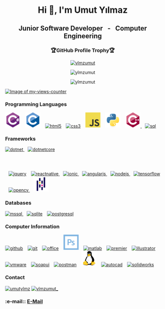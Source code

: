 <h1 align="center">Hi 👋, I'm Umut Yılmaz</h1>
<h2 align="center">Junior Software Developer &ensp;-&ensp; Computer Engineering</h2>

<h3 align="center">🏆GitHub Profile Trophy🏆</h3>
<p align="center"> <a href="https://github.com/ryo-ma/github-profile-trophy"><img src="https://github-profile-trophy.vercel.app/?username=ylmzumut&theme=algolia" alt="ylmzumut" style="transform: scale(1);"/></a> </p>

<p align="center"><img  src="https://github-readme-stats.vercel.app/api/top-langs?username=ylmzumut&show_icons=true&locale=en&layout=compact&theme=algolia " alt="ylmzumut" /></p>
<p align="center">
<img  src="https://github-readme-stats.vercel.app/api?username=ylmzumut&show_icons=true&locale=en&theme=algolia " alt="ylmzumut" /></p>

[![Image of my-views-counter](https://github.com/ylmzumut/my-views-counter/blob/master/svg/471639041/badge.svg)](https://github.com/ylmzumut/my-views-counter/blob/master/readme/471639041/week.md)

<h3 align="left" id="programming">Programming Languages</h3>
<p align="left">
<!--C#-->
<a href="#programming"><img src="https://raw.githubusercontent.com/devicons/devicon/master/icons/csharp/csharp-original.svg" alt="csharp" width="50" height="50"/></a>
  <!--C-->&ensp;
<a href="#programming"><img src="https://raw.githubusercontent.com/devicons/devicon/master/icons/c/c-original.svg" alt="c" width="50" height="50"/></a>
<!--HTML-->&ensp;
<a href="#programming"><img src="https://i.hizliresim.com/8v9742o.png" alt="html5" width="50" height="50"/></a>
<!--CSS-->&ensp;
<a href="#programming"><img src="https://i.hizliresim.com/hamfgs7.png" alt="css3" width="50" height="50"/></a>
<!--JavaScript-->&ensp;
<a href="#programming"><img src="https://raw.githubusercontent.com/devicons/devicon/master/icons/javascript/javascript-original.svg" alt="javascript" width="50" height="50"/></a>
<!--Python-->&ensp;
<a href="#programming"><img src="https://raw.githubusercontent.com/devicons/devicon/master/icons/python/python-original.svg" alt="python" width="50" height="50"/></a>
<!--C++-->&ensp;
<a href="#programming"><img src="https://raw.githubusercontent.com/devicons/devicon/master/icons/cplusplus/cplusplus-original.svg" alt="cplusplus" width="50" height="50"/> </a>
  <!--sql+-->&ensp;
<a href="#programming"><img src="https://sezeromer.com/wp-content/uploads/2018/01/sql.png" alt="sql" height="50"/> </a>
  </p>
  
<h3 align="left" id="framework">Frameworks</h3>
<p align="left" >
  <!-- .NET Framework -->
<a href="#framework"><img src="https://i.hizliresim.com/ekot9jd.png" alt="dotnet" height="50"/>  </a>
  <!-- .NET Core -->&ensp;
<a href="#framework"><img src="https://i.hizliresim.com/t7palgp.png" alt="dotnetcore" height="50"/></a>
  </p>
  <br/> <br/>
<p align="left">
  <!-- jQuery -->&ensp;
<a href="#framework"><img src="https://icon-library.com/images/jquery-icon-png/jquery-icon-png-7.jpg" alt="jquery" width="50" height="50"/></a>
  <!-- React Native -->&ensp;
<a href="#framework"><img src="https://i.hizliresim.com/ap3ye95.png" alt="reactnative"  height="50"/>  </a>
  <!-- İonic Framework -->&ensp;
<a href="#framework"><img src="https://upload.wikimedia.org/wikipedia/commons/d/d1/Ionic_Logo.svg" alt="ionic" width="50" height="50"/>  </a>
<!-- angular -->&ensp;
<a href="#framework"><img src="https://angular.io/assets/images/logos/angularjs/AngularJS-Shield.svg" alt="angularjs" width="50" height="50"/>  </a>
  <!-- NodeJS -->&ensp;
<a href="#framework"><img src="https://hackr.io/tutorials/learn-node-js/logo/logo-node-js?ver=1610118577" alt="nodejs" width="50" height="50"/>  </a>
  <!-- TensorFlow -->&ensp;
<a href="#framework"><img src="https://www.vectorlogo.zone/logos/tensorflow/tensorflow-icon.svg" alt="tensorflow" width="50" height="50"/>  </a>
<!-- OpenCV -->&ensp;
<a href="#framework"><img src="https://www.vectorlogo.zone/logos/opencv/opencv-icon.svg" alt="opencv" width="50" height="50"/>  </a>
  <!-- Pandas -->&ensp;
<a href="#framework"><img src="https://raw.githubusercontent.com/devicons/devicon/2ae2a900d2f041da66e950e4d48052658d850630/icons/pandas/pandas-original.svg" alt="pandas" width="50" height="50"/>    </a>
</p>
    
<h3 align="left" id="datebase">Databases</h3>
<p align="left" >
  <!-- MSSQL -->
<a href="#datebase"><img src="https://i.hizliresim.com/7ulhk0y.png" alt="mssql" height="50"/>  </a>
<!-- SQLite -->&ensp;
<a href="#datebase"><img src="https://www.vectorlogo.zone/logos/sqlite/sqlite-icon.svg" alt="sqlite" height="50"/></a>
  <!-- postgresql -->&ensp;
  <a href="#datebase"><img src="https://upload.wikimedia.org/wikipedia/commons/thumb/2/29/Postgresql_elephant.svg/745px-Postgresql_elephant.svg.png" alt="postgresql" height="50"/> </a>
</p>

<h3 align="left" id="cominfo">Computer Information</h3>
<p align="left" >
<!-- github -->
 <a href="#cominfo"><img src="https://cdn-icons-png.flaticon.com/512/25/25231.png" alt="github" height="50"/></a>
<!-- git -->&ensp;
   <a href="#cominfo"><img src="https://www.vectorlogo.zone/logos/git-scm/git-scm-icon.svg" alt="git" height="50"/></a>
<!-- office -->&ensp;
   <a href="#cominfo"><img src="https://upload.wikimedia.org/wikipedia/commons/thumb/0/0c/Microsoft_Office_logo_%282013%E2%80%932019%29.svg/1728px-Microsoft_Office_logo_%282013%E2%80%932019%29.svg.png" alt="office" height="50"/></a>
<!-- photoshop -->&ensp;
   <a href="#cominfo"><img src="https://raw.githubusercontent.com/devicons/devicon/master/icons/photoshop/photoshop-line.svg" alt="photoshop" height="50"/></a>
<!-- matlab -->&ensp;
 <a href="#cominfo"><img src="https://upload.wikimedia.org/wikipedia/commons/2/21/Matlab_Logo.png" alt="matlab" height="50"/></a>
<!-- premier -->&ensp;
   <a href="#cominfo"><img src="https://ph-test-11.slatic.net/p/c1ed676f6c550b5537b93f23cefa031e.png" alt="premier" height="50"/></a>
<!-- illustrator -->&ensp;
 <a href="#cominfo"><img src="https://www.vectorlogo.zone/logos/adobe_illustrator/adobe_illustrator-icon.svg" alt="illustrator" height="50"/></a>
<!-- vmware -->&ensp;
   <a href="#cominfo"><img src="https://www.freepnglogos.com/uploads/vmware-png-logo/vmware-workstation-universal-keygen-png-logo-0.png" alt="vmware" height="50"/></a>
  <!-- soapui -->&ensp;
   <a href="#cominfo"><img src="https://www.soapui.org/smartbearbrand/media/images/logos/product-only/su_product-only-clr.svg" alt="soapui" height="50"/></a>
  <!-- postman -->&ensp;
   <a href="#cominfo"><img src="https://www.vectorlogo.zone/logos/getpostman/getpostman-icon.svg" alt="postman" height="50"/></a>
      <!-- linux -->&ensp;
 <a href="#cominfo"><img src="https://raw.githubusercontent.com/devicons/devicon/master/icons/linux/linux-original.svg" alt="linux" height="50"/></a>
  <!-- autocad -->&ensp;
   <a href="#cominfo"><img src="https://1.bp.blogspot.com/-Ynk6RtwM4rE/XrgR7i5obQI/AAAAAAACRco/Kz9NDMA_F_YEjQLJDwwsbStjT5Tl4a9vQCK4BGAsYHg/d/AutoCAD_2018_icon.png" alt="autocad" height="50"/></a>
  <!-- solidworks -->&ensp;
   <a href="#cominfo"><img src="https://icon-library.com/images/solidworks-icon/solidworks-icon-24.jpg" alt="solidworks" height="50"/></a>
</p>

<h3 align="left">Contact</h3>
<p align="left">
<a href="https://linkedin.com/in/umutylmz" target="blank"><img align="center"  src="https://raw.githubusercontent.com/rahuldkjain/github-profile-readme-generator/master/src/images/icons/Social/linked-in-alt.svg" alt="umutylmz" height="30" width="45"/></a> <a href="https://instagram.com/ylmzumut_" target="blank"><img align="center" src="https://raw.githubusercontent.com/rahuldkjain/github-profile-readme-generator/master/src/images/icons/Social/instagram.svg" alt="ylmzumut_" height="30" width="45"/></a>
 <h3 display="flex" align-items"center">:e-mail:: <a href="mailto:umutylmz.ce@gmail.com" target="blank">E-Mail</h3></a> 
</p>
